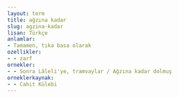 ```yaml
---
layout: term
title: ağzına kadar
slug: agzina-kadar
lisan: Türkçe
anlamlar:
- Tamamen, tıka basa olarak
ozellikler:
- - zarf
ornekler:
- - Sonra Lâleli'ye, tramvaylar / Ağzına kadar dolmuş
orneklerkaynak:
- - Cahit Külebi
---
```

